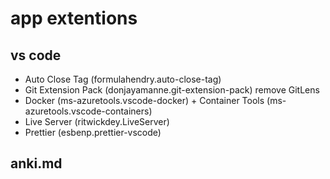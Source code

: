 # app extentions
## vs code
- Auto Close Tag (formulahendry.auto-close-tag)
- Git Extension Pack (donjayamanne.git-extension-pack) remove GitLens
- Docker (ms-azuretools.vscode-docker) + Container Tools (ms-azuretools.vscode-containers)
- Live Server (ritwickdey.LiveServer)
- Prettier (esbenp.prettier-vscode)
## anki.md